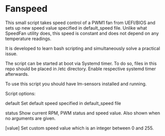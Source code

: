 # Fanspeed

This small script takes speed control of a PWM1 fan from UEFI/BIOS and sets up new speed value specified in default_speed file. Unlike what SpeedFan utility does, this speed is constant and does not depend on any temperature readings.

It is developed to learn bash scripting and simultaneously solve a practical issue.

The script can be started at boot via Systemd timer. To do so, files in this repo should be placed in /etc directory. Enable respective systemd timer afterwards.

To use this script you should have lm-sensors installed and running.

Script options:

default   Set default speed specified in default_speed file

status    Show current RPM, PWM status and speed value. Also shown when no arguments are given.

[value]   Set custom speed value which is an integer between 0 and 255.
